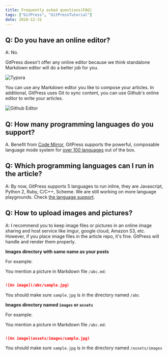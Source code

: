 ```yaml
---
title: Frequently asked questions(FAQ)
tags: ["GitPress", "GitPressTutorial"]
date: 2018-12-31
---
```


## Q: Do you have an online editor?

A: No.

GitPress doesn't offer any online editor because we think standalone Markdown editor will do a better job for you.

![Typora](/faq/typora.jpg)

You can use any Markdown editor you like to compose your articles. In additional, GitPress uses Git to sync content, you can use 
Github's online editor to write your articles.

![Github Editor](/faq/github-editor.jpg)

## Q: How many programming languages do you support?

A. Benefit from [Code Mirror](https://codemirror.net), GitPress supports the powerful, composable language mode system 
for [over 100 languages](https://codemirror.net/mode/index.html) out of the box.

## Q: Which programming languages can I run in the article?

A: By now, GitPress supports 5 languages to run inline, they are Javascript, Python 2, Ruby, C/C++, Scheme.
We are still working on more language playgrounds. Check [the language support](languages).

## Q: How to upload images and pictures?

A: I recommend you to keep image files or pictures in an online image sharing and host service like imgur, google cloud, Amazon S3, etc.
However, if you place image files in the article repo, it's fine. GitPress will handle and render them properly.

**Images directory with same name as your posts**

For example:

You mention a picture in Markdown file `/abc.md`:

```markdown

![An image](/abc/sample.jpg)

```

You should make sure `sample.jpg` is in the directory named `/abc`

**Images directory named `images` or `assets`**

For example:

You mention a picture in Markdown file `/abc.md`:

```markdown

![An image](assets/images/sample.jpg)

```

You should make sure `sample.jpg` is in the directory named `/assets/images`
